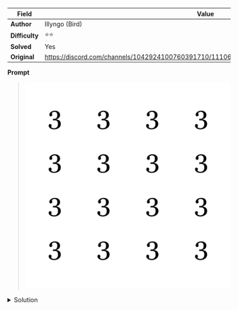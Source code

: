 |Field|Value|
|---|---|
|**Author**|Illyngo (Bird)|
|**Difficulty**|⭐⭐|
|**Solved**|Yes|
|**Original**|https://discord.com/channels/1042924100760391710/1110625554476040323/1149593706761027656|

**Prompt**
> ![](../attachments/3333.png) 

<details>
<summary>Solution</summary>
  
TO BE WRITTEN 
</details>
